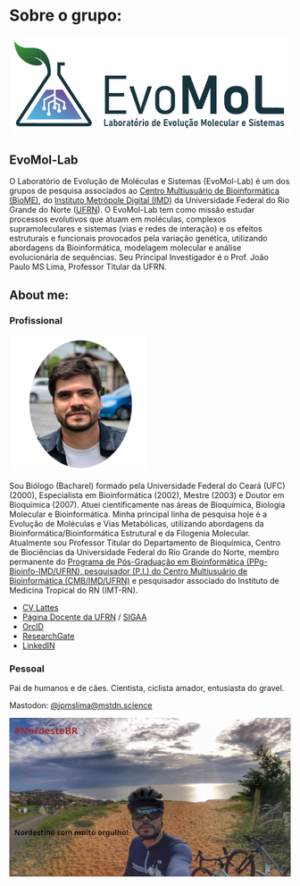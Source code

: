 # Sobre o grupo:

![EvoMol-Lab](EvoMol.png)

## EvoMol-Lab

O Laboratório de Evolução de Moléculas e Sistemas (EvoMol-Lab) é um dos grupos de pesquisa associados ao [Centro Multiusuário de Bioinformática (BioME)](http://biome.ufrn.br), do [Instituto Metrópole Digital (IMD)](http://imd.ufrn.br) da Universidade Federal do Rio Grande do Norte ([UFRN](http://ufrn.br)). O EvoMol-Lab tem como missão estudar processos evolutivos que atuam em moléculas, complexos supramoleculares e sistemas (vias e redes de interação) e os efeitos estruturais e funcionais provocados pela variação genética, utilizando abordagens da Bioinformática, modelagem molecular e análise evolucionária de sequências. Seu Principal Investigador é o Prof. João Paulo MS Lima, Professor Titular da UFRN.

## About me:

### Profissional

![João Paulo MS Lima](JP.png)

Sou Biólogo (Bacharel) formado pela Universidade Federal do Ceará (UFC) (2000), Especialista em Bioinformática (2002), Mestre (2003) e Doutor em Bioquímica (2007). Atuei científicamente nas áreas de Bioquímica, Biologia Molecular e Bioinformática. Minha principal linha de pesquisa hoje é a Evolução de Moléculas e Vias Metabólicas, utilizando abordagens da Bioinformática/Bioinformática Estrutural e da Filogenia Molecular. Atualmente sou Professor Titular do Departamento de Bioquímica, Centro de Biociências da Universidade Federal do Rio Grande do Norte, membro permanente do [Programa de Pós-Graduação em Bioinformática (PPg-Bioinfo-IMD/UFRN), pesquisador (P.I.) do Centro Multiusuário de Bioinformática (CMB/IMD/UFRN)](http://bioinfo.imd.ufrn.br) e pesquisador associado do Instituto de Medicina Tropical do RN (IMT-RN).

- [CV Lattes](http://lattes.cnpq.br/3289758851760692)
- [Página Docente da UFRN](https://docente.ufrn.br/201900369630/perfil) / [SIGAA](https://sigaa.ufrn.br/sigaa/public/docente/portal.jsf?siape=1513597)
- [OrcID](https://orcid.org/0000-0002-6113-8834)
- [ResearchGate](https://www.researchgate.net/profile/Joao-Lima-31)
- [LinkedIN](https://www.linkedin.com/in/jo%C3%A3o-paulo-ms-lima-b0667351/)

### Pessoal
Pai de humanos e de cães. Cientista, ciclista amador, entusiasta do gravel.

Mastodon: [@jpmslima@mstdn.science](https://mstdn.science/@jpmslima)

![bike](bike2.png)


